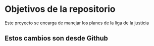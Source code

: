 # Objetivos de la repositorio

Este proyecto se encarga de manejar los planes de la liga de la justicia

## Estos cambios son  desde Github

